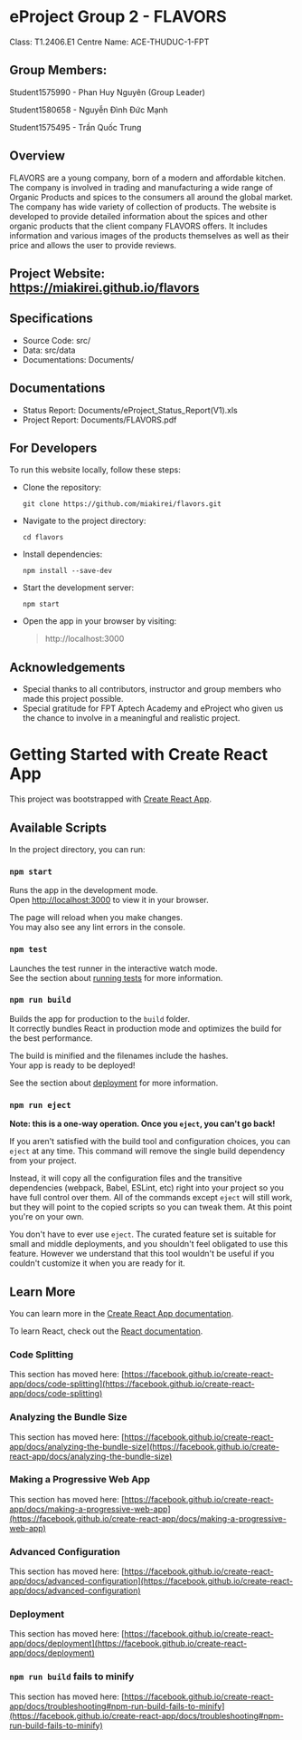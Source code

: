 # eProject Group 2 - FLAVORS

Class: T1.2406.E1
Centre Name: ACE-THUDUC-1-FPT

## Group Members:

Student1575990 - Phan Huy Nguyên (Group Leader)

Student1580658 - Nguyễn Đình Đức Mạnh

Student1575495 - Trần Quốc Trung

## Overview

FLAVORS are a young company, born of a modern and affordable kitchen. The company is involved in trading and manufacturing a wide range of Organic Products and spices to the consumers all around the global market. The company has wide variety of collection of products. The website is developed to provide detailed information about the spices and other organic products that the client company FLAVORS offers. It includes information and various images of the products themselves as well as their price and allows the user to provide reviews.

## Project Website: https://miakirei.github.io/flavors

## Specifications

- Source Code: src/
- Data: src/data
- Documentations: Documents/

## Documentations

- Status Report: Documents/eProject_Status_Report(V1).xls
- Project Report: Documents/FLAVORS.pdf

## For Developers

To run this website locally, follow these steps:

- Clone the repository:

  ```
  git clone https://github.com/miakirei/flavors.git
  ```

- Navigate to the project directory:

  ```
  cd flavors
  ```

- Install dependencies:

  ```
  npm install --save-dev
  ```

- Start the development server:

  ```
  npm start
  ```

- Open the app in your browser by visiting:

  > http://localhost:3000

## Acknowledgements

- Special thanks to all contributors, instructor and group members who made this project possible.
- Special gratitude for FPT Aptech Academy and eProject who given us the chance to involve in a meaningful and realistic project.

# Getting Started with Create React App

This project was bootstrapped with [Create React App](https://github.com/facebook/create-react-app).

## Available Scripts

In the project directory, you can run:

### `npm start`

Runs the app in the development mode.\
Open [http://localhost:3000](http://localhost:3000) to view it in your browser.

The page will reload when you make changes.\
You may also see any lint errors in the console.

### `npm test`

Launches the test runner in the interactive watch mode.\
See the section about [running tests](https://facebook.github.io/create-react-app/docs/running-tests) for more information.

### `npm run build`

Builds the app for production to the `build` folder.\
It correctly bundles React in production mode and optimizes the build for the best performance.

The build is minified and the filenames include the hashes.\
Your app is ready to be deployed!

See the section about [deployment](https://facebook.github.io/create-react-app/docs/deployment) for more information.

### `npm run eject`

**Note: this is a one-way operation. Once you `eject`, you can't go back!**

If you aren't satisfied with the build tool and configuration choices, you can `eject` at any time. This command will remove the single build dependency from your project.

Instead, it will copy all the configuration files and the transitive dependencies (webpack, Babel, ESLint, etc) right into your project so you have full control over them. All of the commands except `eject` will still work, but they will point to the copied scripts so you can tweak them. At this point you're on your own.

You don't have to ever use `eject`. The curated feature set is suitable for small and middle deployments, and you shouldn't feel obligated to use this feature. However we understand that this tool wouldn't be useful if you couldn't customize it when you are ready for it.

## Learn More

You can learn more in the [Create React App documentation](https://facebook.github.io/create-react-app/docs/getting-started).

To learn React, check out the [React documentation](https://reactjs.org/).

### Code Splitting

This section has moved here: [https://facebook.github.io/create-react-app/docs/code-splitting](https://facebook.github.io/create-react-app/docs/code-splitting)

### Analyzing the Bundle Size

This section has moved here: [https://facebook.github.io/create-react-app/docs/analyzing-the-bundle-size](https://facebook.github.io/create-react-app/docs/analyzing-the-bundle-size)

### Making a Progressive Web App

This section has moved here: [https://facebook.github.io/create-react-app/docs/making-a-progressive-web-app](https://facebook.github.io/create-react-app/docs/making-a-progressive-web-app)

### Advanced Configuration

This section has moved here: [https://facebook.github.io/create-react-app/docs/advanced-configuration](https://facebook.github.io/create-react-app/docs/advanced-configuration)

### Deployment

This section has moved here: [https://facebook.github.io/create-react-app/docs/deployment](https://facebook.github.io/create-react-app/docs/deployment)

### `npm run build` fails to minify

This section has moved here: [https://facebook.github.io/create-react-app/docs/troubleshooting#npm-run-build-fails-to-minify](https://facebook.github.io/create-react-app/docs/troubleshooting#npm-run-build-fails-to-minify)
